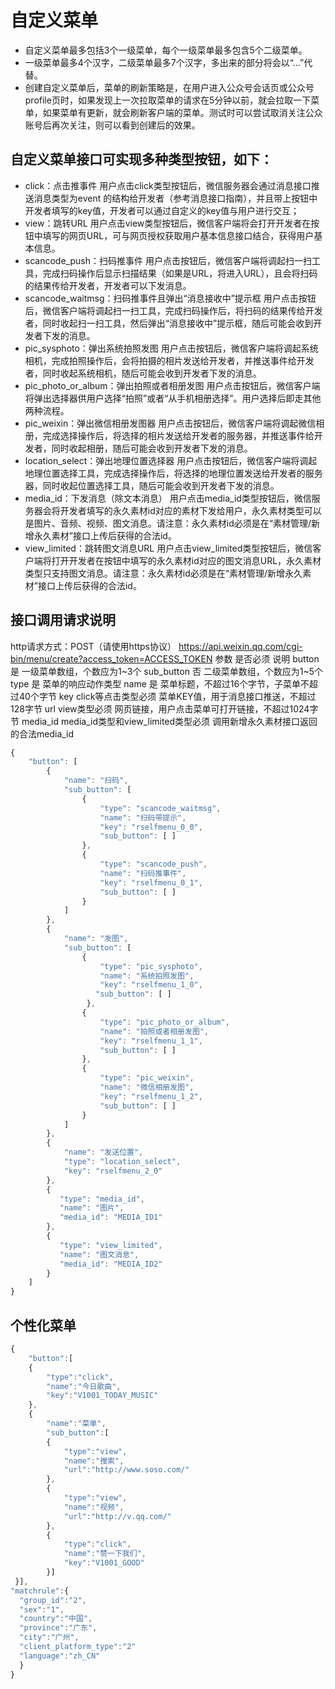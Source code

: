 # 自定义菜单
- 自定义菜单最多包括3个一级菜单，每个一级菜单最多包含5个二级菜单。
- 一级菜单最多4个汉字，二级菜单最多7个汉字，多出来的部分将会以“...”代替。
- 创建自定义菜单后，菜单的刷新策略是，在用户进入公众号会话页或公众号profile页时，如果发现上一次拉取菜单的请求在5分钟以前，就会拉取一下菜单，如果菜单有更新，就会刷新客户端的菜单。测试时可以尝试取消关注公众账号后再次关注，则可以看到创建后的效果。
## 自定义菜单接口可实现多种类型按钮，如下：
- click：点击推事件
用户点击click类型按钮后，微信服务器会通过消息接口推送消息类型为event	的结构给开发者（参考消息接口指南），并且带上按钮中开发者填写的key值，开发者可以通过自定义的key值与用户进行交互；
- view：跳转URL
用户点击view类型按钮后，微信客户端将会打开开发者在按钮中填写的网页URL，可与网页授权获取用户基本信息接口结合，获得用户基本信息。
- scancode_push：扫码推事件
用户点击按钮后，微信客户端将调起扫一扫工具，完成扫码操作后显示扫描结果（如果是URL，将进入URL），且会将扫码的结果传给开发者，开发者可以下发消息。
- scancode_waitmsg：扫码推事件且弹出“消息接收中”提示框
用户点击按钮后，微信客户端将调起扫一扫工具，完成扫码操作后，将扫码的结果传给开发者，同时收起扫一扫工具，然后弹出“消息接收中”提示框，随后可能会收到开发者下发的消息。
- pic_sysphoto：弹出系统拍照发图
用户点击按钮后，微信客户端将调起系统相机，完成拍照操作后，会将拍摄的相片发送给开发者，并推送事件给开发者，同时收起系统相机，随后可能会收到开发者下发的消息。
- pic_photo_or_album：弹出拍照或者相册发图
用户点击按钮后，微信客户端将弹出选择器供用户选择“拍照”或者“从手机相册选择”。用户选择后即走其他两种流程。
- pic_weixin：弹出微信相册发图器
用户点击按钮后，微信客户端将调起微信相册，完成选择操作后，将选择的相片发送给开发者的服务器，并推送事件给开发者，同时收起相册，随后可能会收到开发者下发的消息。
- location_select：弹出地理位置选择器
用户点击按钮后，微信客户端将调起地理位置选择工具，完成选择操作后，将选择的地理位置发送给开发者的服务器，同时收起位置选择工具，随后可能会收到开发者下发的消息。
- media_id：下发消息（除文本消息）
用户点击media_id类型按钮后，微信服务器会将开发者填写的永久素材id对应的素材下发给用户，永久素材类型可以是图片、音频、视频、图文消息。请注意：永久素材id必须是在“素材管理/新增永久素材”接口上传后获得的合法id。
- view_limited：跳转图文消息URL
用户点击view_limited类型按钮后，微信客户端将打开开发者在按钮中填写的永久素材id对应的图文消息URL，永久素材类型只支持图文消息。请注意：永久素材id必须是在“素材管理/新增永久素材”接口上传后获得的合法id。

## 接口调用请求说明
http请求方式：POST（请使用https协议） https://api.weixin.qq.com/cgi-bin/menu/create?access_token=ACCESS_TOKEN
参数	是否必须	说明
button	是	一级菜单数组，个数应为1~3个
sub_button	否	二级菜单数组，个数应为1~5个
type	是	菜单的响应动作类型
name	是	菜单标题，不超过16个字节，子菜单不超过40个字节
key	click等点击类型必须	菜单KEY值，用于消息接口推送，不超过128字节
url	view类型必须	网页链接，用户点击菜单可打开链接，不超过1024字节
media_id	media_id类型和view_limited类型必须	调用新增永久素材接口返回的合法media_id

```javascript
{
    "button": [
        {
            "name": "扫码", 
            "sub_button": [
                {
                    "type": "scancode_waitmsg", 
                    "name": "扫码带提示", 
                    "key": "rselfmenu_0_0", 
                    "sub_button": [ ]
                }, 
                {
                    "type": "scancode_push", 
                    "name": "扫码推事件", 
                    "key": "rselfmenu_0_1", 
                    "sub_button": [ ]
                }
            ]
        }, 
        {
            "name": "发图", 
            "sub_button": [
                {
                    "type": "pic_sysphoto", 
                    "name": "系统拍照发图", 
                    "key": "rselfmenu_1_0", 
                   "sub_button": [ ]
                 }, 
                {
                    "type": "pic_photo_or_album", 
                    "name": "拍照或者相册发图", 
                    "key": "rselfmenu_1_1", 
                    "sub_button": [ ]
                }, 
                {
                    "type": "pic_weixin", 
                    "name": "微信相册发图", 
                    "key": "rselfmenu_1_2", 
                    "sub_button": [ ]
                }
            ]
        }, 
        {
            "name": "发送位置", 
            "type": "location_select", 
            "key": "rselfmenu_2_0"
        },
        {
           "type": "media_id", 
           "name": "图片", 
           "media_id": "MEDIA_ID1"
        }, 
        {
           "type": "view_limited", 
           "name": "图文消息", 
           "media_id": "MEDIA_ID2"
        }
    ]
}
```
## 个性化菜单
```javascript
{
 	"button":[
 	{
    	"type":"click",
    	"name":"今日歌曲",
     	"key":"V1001_TODAY_MUSIC"
	},
	{
		"name":"菜单",
		"sub_button":[
		{
			"type":"view",
			"name":"搜索",
			"url":"http://www.soso.com/"
		},
		{
			"type":"view",
			"name":"视频",
			"url":"http://v.qq.com/"
		},
		{
			"type":"click",
			"name":"赞一下我们",
			"key":"V1001_GOOD"
		}]
 }],
"matchrule":{
  "group_id":"2",
  "sex":"1",
  "country":"中国",
  "province":"广东",
  "city":"广州",
  "client_platform_type":"2"
  "language":"zh_CN"
  }
}
```
